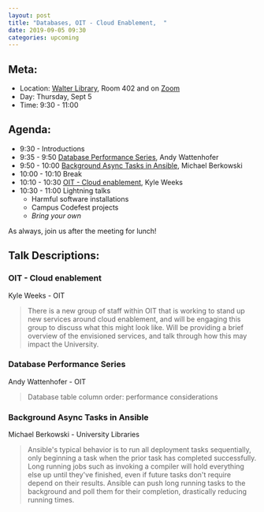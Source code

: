 ```yaml
---
layout: post
title: "Databases, OIT - Cloud Enablement,  "
date: 2019-09-05 09:30
categories: upcoming
---
```


## Meta:

- Location: [Walter Library](http://campusmaps.umn.edu/walter-library), Room 402 and on [Zoom](https://z.umn.edu/cpmstream)
- Day: Thursday, Sept 5
- Time: 9:30 - 11:00

## Agenda:

- 9:30 - Introductions
- 9:35 - 9:50 [Database Performance Series](#database-performance-series), Andy Wattenhofer
- 9:50 - 10:00 [Background Async Tasks in Ansible](#background-async-tasks-in-ansible), Michael Berkowski
- 10:00 - 10:10 Break
- 10:10 - 10:30 [OIT - Cloud enablement](#oit-cloud-enablement), Kyle Weeks
- 10:30 - 11:00 Lightning talks
  - Harmful software installations
  - Campus Codefest projects
  - _Bring your own_

As always, join us after the meeting for lunch!

## Talk Descriptions:

### OIT - Cloud enablement
Kyle Weeks - OIT

> There is a new group of staff within OIT that is working to stand up new services around cloud enablement, and will be engaging this group to discuss what this might look like. Will be providing a brief overview of the envisioned services, and talk through how this may impact the University.

### Database Performance Series
Andy Wattenhofer - OIT

> Database table column order: performance considerations

### Background Async Tasks in Ansible
Michael Berkowski - University Libraries

> Ansible's typical behavior is to run all deployment tasks sequentially, only beginning a task when the prior task has completed successfully. Long running jobs such as invoking a compiler will hold everything else up until they've finished, even if future tasks don't require depend on their results. Ansible can push long running tasks to the background and poll them for their completion, drastically reducing running times.
